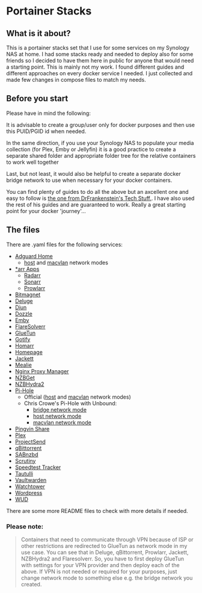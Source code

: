 # Portainer Stacks

## What is it about?

This is a portainer stacks set that I use for some services on my Synology NAS at home. I had some stacks ready and needed to deploy also for some friends so I decided to have them here in public for anyone that would need a starting point.
This is mainly not my work. I found different guides and different approaches on every docker service I needed. I just collected and made few changes in compose files to match my needs. 

## Before you start

Please have in mind the following:

It is advisable to create a group/user only for docker purposes and then use this PUID/PGID id when needed. 

In the same direction, if you use your Synology NAS to populate your media collection (for Plex, Emby or Jellyfin) it is a good practice to create a separate shared folder and appropriate folder tree for the relative containers to work well together

Last, but not least, it would also be helpful to create a separate docker bridge network to use when necessary for your docker containers. 

You can find plenty of guides to do all the above but an axcellent one and easy to follow is [the one from DrFrankenstein's Tech Stuff.](https://drfrankenstein.co.uk/category/initial-setup-7-2/). I have also used the rest of his guides and are guaranteed to work. Really a great starting point for your docker 'journey'...

## The files

There are .yaml files for the following services:
- [Adguard Home](./adguard-home/)
    - [host](./adguard-home/adguard-host.yaml) and [macvlan](./adguard-home/adguard-macvlan.yaml) network modes
- [*arr Apps](./arr-apps/) 
    - [Radarr](./arr-apps/radarr.yaml)
    - [Sonarr](./arr-apps/sonarr.yaml)
    - [Prowlarr](./arr-apps/prowlarr.yaml)
- [Bitmagnet](./bitmagnet/)
- [Deluge](./deluge/)
- [Diun](./diun/)
- [Dozzle](./dozzle/)
- [Emby](./emby/)
- [FlareSolverr](./flaresolverr/)
- [GlueTun](./flaresolverr/)
- [Gotify](./gotify/)
- [Homarr](./homarr/)
- [Homepage](./homepage/)
- [Jackett](./jackett/)
- [Mealie](./mealie/)
- [Nginx Proxy Manager](./nginx-proxy-manager/)
- [NZBGet](./nzbget/)
- [NZBHydra2](./nzbhydra2/)
- [Pi-Hole](./pihole/)
    - Official ([host](./pihole/official/pihole-host.yaml) and [macvlan](./pihole/official/pihole-macvlan.yaml) network modes)
    - Chris Crowe's Pi-Hole with Unbound:
        - [bridge network mode](./pihole/crhriscrowe-bridge/)
        - [host network mode](./pihole/chriscrowe-host/)
        - [macvlan network mode](./pihole/chriscrowe-macvlan/)
- [Pingvin Share](./pingvin/)
- [Plex](./pingvin/)
- [ProjectSend](./projectsend/)
- [qBittorrent](./qbittorrent/)
- [SABnzbd](./sabnzbd/)
- [Scrutiny](./scrutiny/)
- [Speedtest Tracker](./speedtest/)
- [Tautulli](./tautulli/)
- [Vaultwarden](./vaultwarden/)
- [Watchtower](./watchtower/)
- [Wordpress](./wordpress/)
- [WUD](./wud/)

There are some more README files to check with more details if needed.

### Please note:
>Containers that need to communicate through VPN because of ISP or other restrictions are redirected to GlueTun as network mode in my use case. You can see that in Deluge, qBittorrent, Prowlarr, Jackett, NZBHydra2 and Flaresolverr. So, you have to first deploy GlueTun with settings for your VPN provider and then deploy each of the above. If VPN is not needed or required for your purposes, just change network mode to something else e.g. the bridge network you created.

